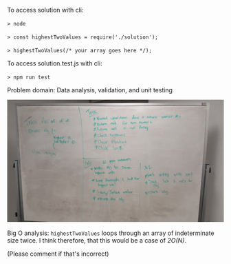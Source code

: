 To access solution with cli:

`> node`

`> const highestTwoValues = require('./solution');`

`> highestTwoValues(/* your array goes here */);`

To access solution.test.js with cli:

`> npm run test`

Problem domain: Data analysis, validation, and unit testing

![alt text](https://github.com/EnderSmith/WhiteBoardChallenges/blob/whiteboard-challenge-02/whiteboard-challenge-02/whiteboard_02.jpg?raw=true)

Big O analysis: `highestTwoValues` loops through an array of indeterminate size twice. I think therefore, that this would be a case of _2O(N)_. 

(Please comment if that's incorrect)
